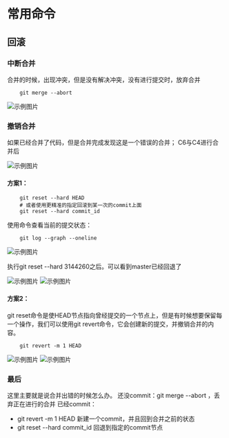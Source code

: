 # 常用命令


## 回滚
### 中断合并
合并的时候，出现冲突，但是没有解决冲突，没有进行提交时，放弃合并
```
    git merge --abort
```
![示例图片](/FWEB/images/study/git00.png)

### 撤销合并
如果已经合并了代码，但是合并完成发现这是一个错误的合并；
        C6与C4进行合并后

![示例图片](/FWEB/images/study/git01.png)

#### 方案1：

```
    git reset --hard HEAD
    # 或者使用更精准的指定回滚到某一次的commit上面
    git reset --hard commit_id
```
使用命令查看当前的提交状态：
```
    git log --graph --oneline
```

![示例图片](/FWEB/images/study/git02.png)

执行git reset --hard 3144260之后。可以看到master已经回退了

![示例图片](/FWEB/images/study/git03.png)
![示例图片](/FWEB/images/study/git04.png)

#### 方案2：

git reset命令是使HEAD节点指向曾经提交的一个节点上，但是有时候想要保留每一个操作，我们可以使用git revert命令，它会创建新的提交，并撤销合并的内容。
```
    git revert -m 1 HEAD
```
![示例图片](/FWEB/images/study/git05.png)
![示例图片](/FWEB/images/study/git06.png)
### 最后
这里主要就是说合并出错的时候怎么办。
还没commit：git merge --abort ，丢弃正在进行的合并
已经commit：

- git revert -m 1 HEAD 新建一个commit，并且回到合并之前的状态
- git reset --hard commit_id 回退到指定的commit节点
